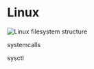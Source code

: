 # Linux




![Linux filesystem structure](https://www.linuxfoundation.org/hubfs/Imported_Blog_Media/standard-unix-filesystem-hierarchy-1.png)

systemcalls


sysctl
